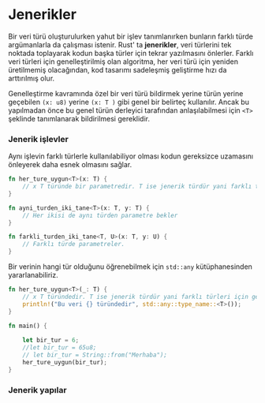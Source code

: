 # Jenerikler

Bir veri türü oluşturulurken yahut bir işlev tanımlanırken bunların farklı türde argümanlarla da çalışması istenir. Rust' ta **jenerikler**, veri türlerini tek noktada toplayarak kodun başka türler için tekrar yazılmasını önlerler. Farklı veri türleri için  genelleştirilmiş olan algoritma, her veri türü için yeniden üretilmemiş olacağından, kod tasarımı sadeleşmiş geliştirme hızı da arttırılmış olur. 

Genelleştirme kavramında özel bir veri türü bildirmek yerine türün yerine geçebilen `(x: u8)` yerine `(x: T )` gibi genel bir belirteç kullanılır. Ancak bu yapılmadan önce bu genel türün derleyici tarafından anlaşılabilmesi için `<T>` şeklinde tanımlanarak bildirilmesi gereklidir.

### Jenerik işlevler
Aynı işlevin farklı türlerle kullanılabiliyor olması kodun gereksizce uzamasını önleyerek daha esnek olmasını sağlar.
```Rust
fn her_ture_uygun<T>(x: T) { 
    // x T türünde bir parametredir. T ise jenerik türdür yani farklı türleri için genelleştirilmiştir.  
} 

fn ayni_turden_iki_tane<T>(x: T, y: T) { 
    // Her ikisi de aynı türden parametre bekler 
} 

fn farkli_turden_iki_tane<T, U>(x: T, y: U) {  
    // Farklı türde parametreler.
}
````
Bir verinin hangi tür olduğunu öğrenebilmek için `std::any` kütüphanesinden yararlanabiliriz.
```Rust
fn her_ture_uygun<T>(_: T) { 
    // x T türündedir. T ise jenerik türdür yani farklı türleri için genelleştirilmiştir.  
    println!("Bu veri {} türündedir", std::any::type_name::<T>());
} 

fn main() {
    
    let bir_tur = 6;
    //let bir_tur = 65u8;
    // let bir_tur = String::from("Merhaba");
    her_ture_uygun(bir_tur);
}
````

### Jenerik yapılar
